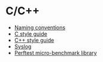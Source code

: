 C/C++
=====

- [Naming conventions](naming.md)
- [C style guide](c-style.md)
- [C++ style guide](cpp-style.md)
- [Syslog](syslog.md)
- [Perftest micro-benchmark library](
https://fuchsia.googlesource.com/zircon/+/master/system/ulib/perftest/README.md)
